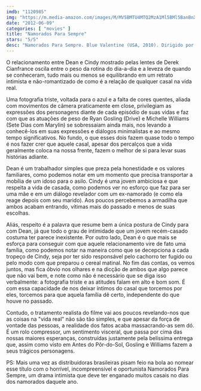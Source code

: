 ```yaml
---
imdb: "1120985"
img: "https://m.media-amazon.com/images/M/MV5BMTU4MTQ2MzA1Ml5BMl5BanBnXkFtZTcwODE3NTgwNA@@._V1_SY150_CR0,0,101,150_.jpg"
date: "2012-06-09"
categories: [ "movies" ]
title: "Namorados Para Sempre"
stars: "5/5"
desc: "Namorados Para Sempre. Blue Valentine (USA, 2010). Dirigido por Derek Cianfrance. Escrito por Derek Cianfrance, Joey Curtis, Cami Delavigne. Com Ryan Gosling, Michelle Williams, Faith Wladyka, John Doman, Mike Vogel, Marshall Johnson, Jen Jones, Maryann Plunkett, James Benatti."
---
```

O relacionamento entre Dean e Cindy mostrado pelas lentes de Derek Cianfrance oscila entre o peso da rotina do dia-a-dia e a leveza de quando se conheceram, tudo mais ou menos se equilibrando em um retrato intimista e não-romantizado de como é a relação de qualquer casal na vida real.

Uma fotografia triste, voltada para o azul e a falta de cores quentes, aliada com movimentos de câmera praticamente em close, privilegiam as expressões dos personagens diante de cada episódio de suas vidas e faz com que as atuações de peso de Ryan Gosling (Drive) e Michelle Williams (Sete Dias com Marylin) se sobressaiam ainda mais, nos levando a conhecê-los em suas expressões e diálogos minimalistas e ao mesmo tempo significativos. No fundo, o que esses dois fazem quase todo o tempo é nos fazer crer que aquele casal, apesar dos percalços que a vida geralmente coloca na nossa frente, fazem o melhor de si para levar suas histórias adiante.

Dean é um trabalhador simples que preza pela honestidade e os valores familiares, como podemos notar em um momento que precisa transportar a mobília de um idoso para o asilo. Cindy é uma jovem ambiciosa e que respeita a vida de casada, como podemos ver no esforço que faz para ser uma mãe e em um diálogo revelador com um ex-namorado (e como ela reage depois com seu marido). Aos poucos percebemos a armadilha que ambos acabam entrando, vítimas mais do passado e menos de suas escolhas.

Aliás, respeito é a palavra que resume bem a única postura de Cindy para com Dean, já que todo o grau de intimidade que um jovem recém-casado costuma ter parece inexistente. Por outro lado, Dean é o que mais se esforça para conseguir com que aquele relacionamento vire de fato uma família, como podemos notar na maneira como que se decepciona a cada tropeço de Cindy, seja por ter sido responsável pelo cachorro ter fugido ou pelo modo com que preparou o cereal matinal. No fim das contas, os vemos juntos, mas fica óbvio nos olhares e na dicção de ambos que algo parece que não vai bem, e note como não é necessário que se diga isso verbalmente: a fotografia triste e as atitudes falam em alto e bom som. É com essa capacidade de nos deixar íntimos do casal que torcemos por eles, torcemos para que aquela família dê certo, independente do que houve no passado.

Contudo, o tratamento realista do filme vai aos poucos revelando-nos que as coisas na "vida real" não são tão simples, e que apesar da força de vontade das pessoas, a realidade dos fatos acaba massacrando-as sem dó. É um rolo compressor, um sentimento visceral, que passa por cima das nossas maiores esperanças, construídas justamente pela belíssima entrega que, assim como visto em Antes do Pôr-do-Sol, Gosling e Williams fazem a seus trágicos personagens.

PS: Mais uma vez as distribuidoras brasileiras pisam feio na bola ao nomear esse título com o horrível, incompreensível e oportunista Namorados Para Sempre, um drama intimista que deve ter enganado muitos casais no dias dos namorados daquele ano.

